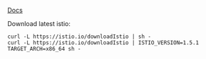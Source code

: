 [Docs](https://istio.io/latest/docs/setup/install/helm/)

Download latest istio:

```
curl -L https://istio.io/downloadIstio | sh -
curl -L https://istio.io/downloadIstio | ISTIO_VERSION=1.5.1 TARGET_ARCH=x86_64 sh -
```
